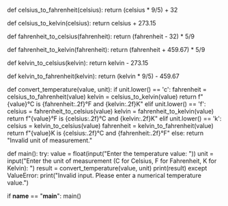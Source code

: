def celsius_to_fahrenheit(celsius):
    return (celsius * 9/5) + 32

def celsius_to_kelvin(celsius):
    return celsius + 273.15

def fahrenheit_to_celsius(fahrenheit):
    return (fahrenheit - 32) * 5/9

def fahrenheit_to_kelvin(fahrenheit):
    return (fahrenheit + 459.67) * 5/9

def kelvin_to_celsius(kelvin):
    return kelvin - 273.15

def kelvin_to_fahrenheit(kelvin):
    return (kelvin * 9/5) - 459.67

def convert_temperature(value, unit):
    if unit.lower() == 'c':
        fahrenheit = celsius_to_fahrenheit(value)
        kelvin = celsius_to_kelvin(value)
        return f"{value}°C is {fahrenheit:.2f}°F and {kelvin:.2f}K"
    elif unit.lower() == 'f':
        celsius = fahrenheit_to_celsius(value)
        kelvin = fahrenheit_to_kelvin(value)
        return f"{value}°F is {celsius:.2f}°C and {kelvin:.2f}K"
    elif unit.lower() == 'k':
        celsius = kelvin_to_celsius(value)
        fahrenheit = kelvin_to_fahrenheit(value)
        return f"{value}K is {celsius:.2f}°C and {fahrenheit:.2f}°F"
    else:
        return "Invalid unit of measurement."

def main():
    try:
        value = float(input("Enter the temperature value: "))
        unit = input("Enter the unit of measurement (C for Celsius, F for Fahrenheit, K for Kelvin): ")
        result = convert_temperature(value, unit)
        print(result)
    except ValueError:
        print("Invalid input. Please enter a numerical temperature value.")

if __name__ == "__main__":
    main()
